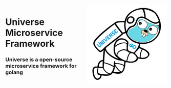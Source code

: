 <img align="right" src="/public/logo/Universe3.png" alt="Universe Logo" width="250"/>

# Universe Microservice Framework

### **Universe** is a open-source microservice framework for golang






